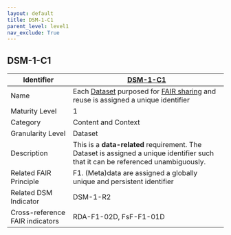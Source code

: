 ```yaml
---
layout: default
title: DSM-1-C1
parent_level: level1
nav_exclude: True
---
```


## DSM-1-C1

| Identifier | [DSM-1-C1](https://github.com/FAIRplus/Data-Maturity/blob/master/docs/_indicators/DSM-1-C1.md) |
| --------- | ----------|
| Name | Each [Dataset](https://fairplus.github.io/Data-Maturity/docs/Glossary/#dataset) purposed for [FAIR sharing](https://fairplus.github.io/Data-Maturity/docs/Glossary/#fair-sharing) and reuse is assigned a unique identifier |
| Maturity Level | 1 |
| Category | Content and Context |
| Granularity Level | Dataset |
| Description | This is a **data-related** requirement. The Dataset is assigned a unique identifier such that it can be referenced unambiguously.|
| Related FAIR Principle | F1. (Meta)data are assigned a globally unique and persistent identifier |
| Related DSM Indicator | DSM-1-R2 |
| Cross-reference FAIR indicators | RDA-F1-02D, FsF-F1-01D |
